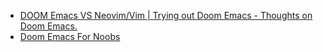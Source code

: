 - [DOOM Emacs VS Neovim/Vim | Trying out Doom Emacs - Thoughts on Doom Emacs.](https://youtu.be/qvlNv16n6tM)
- [Doom Emacs For Noobs](https://youtu.be/iab2z21cRqA)

